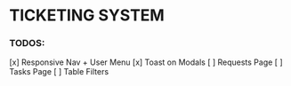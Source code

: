 # TICKETING SYSTEM

### TODOS:

[x] Responsive Nav + User Menu
[x] Toast on Modals
[ ] Requests Page
[ ] Tasks Page
[ ] Table Filters